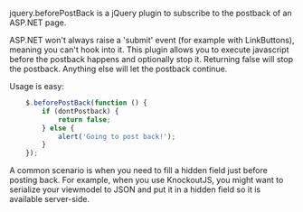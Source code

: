 jquery.beforePostBack is a jQuery plugin to subscribe to the postback of an ASP.NET page. 

ASP.NET won't always raise a 'submit' event (for example with LinkButtons), meaning you can't hook into it. This plugin allows you to execute javascript before the postback happens and optionally stop it. Returning false will stop the postback. Anything else will let the postback continue.

Usage is easy:

```javascript
    $.beforePostBack(function () {
		if (dontPostback) {
			return false;
		} else {
			alert('Going to post back!');
		}
	});
```
	
A common scenario is when you need to fill a hidden field just before posting back. For example, when you use KnockoutJS, you might want to serialize your viewmodel to JSON and put it in a hidden field so it is available server-side.
